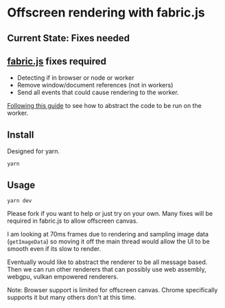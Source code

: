 # Offscreen rendering with fabric.js

## Current State: Fixes needed

## [fabric.js](https://github.com/fabricjs/fabric.js) fixes required

- Detecting if in browser or node or worker
- Remove window/document references (not in workers)
- Send all events that could cause rendering to the worker.

[Following this guide](https://threejs.org/manual/#en/offscreencanvas) to see how to abstract the code to be run on the worker.

## Install

Designed for yarn.

```
yarn
```

## Usage

```
yarn dev
```

Please fork if you want to help or just try on your own. Many fixes will be required in fabric.js to allow offscreen canvas.

I am looking at 70ms frames due to rendering and sampling image data (`getImageData`) so moving it off the main thread would allow the UI to be smooth even if its slow to render.

Eventually would like to abstract the renderer to be all message based. Then we can run other renderers that can possibly use web assembly, webgpu, vulkan empowered renderers.

Note: Browser support is limited for offscreen canvas. Chrome specifically supports it but many others don't at this time.
